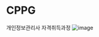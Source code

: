 # CPPG
개인정보관리사 자격취득과정
![image](https://github.com/user-attachments/assets/80e81f4a-56b6-4c55-9ba8-42da6b49daa2)
